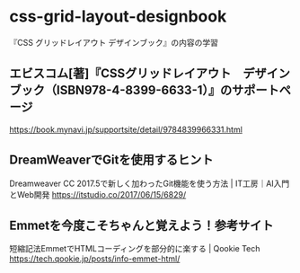 # css-grid-layout-designbook
『CSS グリッドレイアウト デザインブック』の内容の学習

## エビスコム[著]『CSSグリッドレイアウト　デザインブック（ISBN978-4-8399-6633-1）』のサポートページ
https://book.mynavi.jp/supportsite/detail/9784839966331.html



## DreamWeaverでGitを使用するヒント

Dreamweaver CC 2017.5で新しく加わったGit機能を使う方法 | IT工房｜AI入門とWeb開発
https://itstudio.co/2017/06/15/6829/


## Emmetを今度こそちゃんと覚えよう！参考サイト

短縮記法EmmetでHTMLコーディングを部分的に楽する | Qookie Tech
https://tech.qookie.jp/posts/info-emmet-html/
